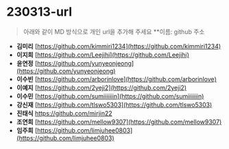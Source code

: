# 230313-url
> 아래와 같이 MD 방식으로 개인 url을 추가해 주세요
> **이름: github 주소

* **김미리** [https://github.com/kimmiri1234](https://github.com/kimmiri1234)
* **이지희** [https://github.com/Leejihi](https://github.com/Leejihi)
* **윤연정** [https://github.com/yunyeonjeong](https://github.com/yunyeonjeong)
* **이수빈** [https://github.com/arborinlove](https://github.com/arborinlove)
* **이예지** [https://github.com/2yeji2](https://github.com/2yeji2)
* **이수민** [https://github.com/sumiiiiiiin](https://github.com/sumiiiiiiin)
* **강신재** [https://github.com/tlswo5303](https://github.com/tlswo5303)
* **진태식** https://github.com/mirjin22
* **조연희** [https://github.com/mellow9307](https://github.com/mellow9307)
* **임주희** [https://github.com/limjuhee0803](https://github.com/limjuhee0803)
